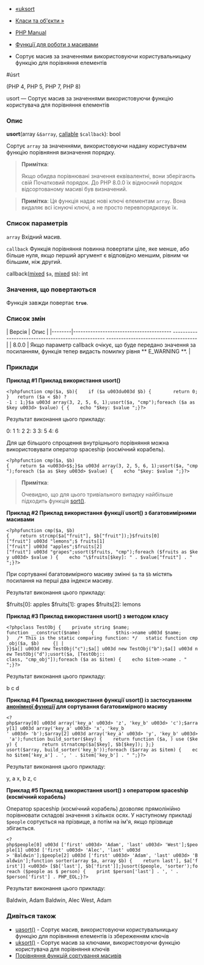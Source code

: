 - [«uksort](function.uksort.md)
- [Класи та об'єкти »](book.classobj.md)

- [PHP Manual](index.md)
- [Функції для роботи з масивами](ref.array.md)
- Сортує масив за значеннями використовуючи користувальницьку функцію для
порівняння елементів

#úsrt

(PHP 4, PHP 5, PHP 7, PHP 8)

usort — Сортує масив за значеннями використовуючи функцію користувача
для порівняння елементів

### Опис

**usort**(array `&$array`, [callable](language.types.callable.md)
`$callback`): bool

Сортує `array` за значеннями, використовуючи надану користувачем
функцію порівняння визначення порядку.

> **Примітка**:
>
> Якщо обидва порівнювані значення еквівалентні, вони зберігають свій
> Початковий порядок. До PHP 8.0.0 їх відносний порядок
> відсортованому масиві був визначений.

> **Примітка**: Ця функція надає нові ключі елементам `array`.
> Вона видаляє всі існуючі ключі, а не просто перевпорядковує їх.

### Список параметрів

`array`
Вхідний масив.

`callback`
Функція порівняння повинна повертати ціле, яке менше, або
більше нуля, якщо перший аргумент є відповідно меншим,
рівним чи більшим, ніж другий.

callback([mixed](language.types.declarations.md#language.types.declarations.mixed)
`$a`,
[mixed](language.types.declarations.md#language.types.declarations.mixed)
`$b`): int

### Значення, що повертаються

Функція завжди повертає **`true`**.

### Список змін

| Версія | Опис |
|--------|---------------------------------------- -------------------------------------------------- -------------------------------------|
| 8.0.0 | Якщо параметр callback очікує, що буде передано значення за посиланням, функція тепер видасть помилку рівня ** E_WARNING **. |

### Приклади

**Приклад #1 Приклад використання **usort()****

` <?phpfunction cmp($a, $b){    if ($a u003du003d $b) {        return 0; }   return ($a < $b) ? -1 : 1;}$a u003d array(3, 2, 5, 6, 1);usort($a, "cmp");foreach ($a as $key u003d> $value) { {    echo "$key: $value
";}?> `

Результат виконання цього прикладу:

0: 1
1: 2
2: 3
3: 5
4: 6

Для ще більшого спрощення внутрішнього порівняння можна використовувати
оператор spaceship (космічний корабель).

` <?phpfunction cmp($a, $b){    return $a <u003d>$$;}$a u003d array(3, 2, 5, 6, 1);usort($a, "cmp");foreach ($a as $key u003d> $value) {    echo "$key: $value
";}?> `

> **Примітка**:
>
> Очевидно, що для цього тривіального випадку найбільше підходить функція
> [sort()](function.sort.md).

**Приклад #2 Приклад використання функції **usort()** з багатовимірними
масивами**

` <?phpfunction cmp($a, $b){    return strcmp($a["fruit"], $b["fruit"]);}$fruits[0]["fruit"] u003d "lemons";$ fruits[1]["fruit"] u003d "apples";$fruits[2]["fruit"] u003d "grapes";usort($fruits, "cmp");foreach ($fruits as $key u003d> $value ) {    echo "\$fruits[$key]: " . $value["fruit"] . "
";}?> `

При сортуванні багатовимірного масиву змінні `$a` та `$b` містять
посилання на перші два індекси масиву.

Результат виконання цього прикладу:

$fruits[0]: apples
$fruits[1]: grapes
$fruits[2]: lemons

**Приклад #3 Приклад використання **usort()** з методом класу**

`<?phpclass TestObj {    private string $name; function __construct($name)    {        $this->name u003d $name; }   /* This is the static comparing function: */   static function cmp_obj($a, $b)     {| | }}$a[] u003d new TestObj("c");$a[] u003d new TestObj("b");$a[] u003d new TestObj("d");usort($a, [TestObj:: class, "cmp_obj"]);foreach ($a as $item) {    echo $item->name . "
";}?> `

Результат виконання цього прикладу:

b
c
d

**Приклад #4 Приклад використання функції **usort()** із застосуванням
[анонімної функції](functions.anonymous.md) для сортування
багатовимірного масиву**

` <?php$array[0] u003d array('key_a' u003d> 'z', 'key_b' u003d> 'c');$array[1] u003d array('key_a' u003d> 'x', 'key_b ' u003d> 'b');$array[2] u003d array('key_a' u003d> 'y', 'key_b' u003d> 'a');function build_sorter($key) {    return function ($a, ) use ($key) {         return strnatcmp($a[$key], $b[$key]); };} usort($array, build_sorter('key_b'));foreach ($array as $item) {    echo $item['key_a'] . ', ' . $item['key_b'] . "
";}?> `

Результат виконання цього прикладу:

y, a
x, b
z, c

**Приклад #5 Приклад використання **usort()** з оператором spaceship
(космічний корабель)**

Оператор spaceship (космічний корабель) дозволяє прямолінійно
порівнювати складові значення з кількох осях. У наступному прикладі
`$people` сортується на прізвище, а потім на ім'я, якщо прізвище
збігається.

` <?php$people[0] u003d ['first' u003d> 'Adam', 'last' u003d> 'West'];$people[1] u003d ['first' u003d> 'Alec', 'last' u003d > 'Baldwin'];$people[2] u003d ['first' u003d> 'Adam', 'last' u003d> 'Baldwin'];function sorter(array $a, array $b) {    return last'], $a['first']] <u003d> [$b['last'], $b['first']];}usort($people, 'sorter');foreach ($people as $ person) {    print $person['last'] . ', ' . $person['first'] . PHP_EOL;}?> `

Результат виконання цього прикладу:

Baldwin, Adam
Baldwin, Alec
West, Adam

### Дивіться також

- [uasort()](function.uasort.md) - Сортує масив, використовуючи
користувальницьку функцію для порівняння елементів із збереженням
ключів
- [uksort()](function.uksort.md) - Сортує масив за ключами,
використовуючи функцію користувача для порівняння ключів
- [Порівняння функцій сортування масивів](array.sorting.md)
